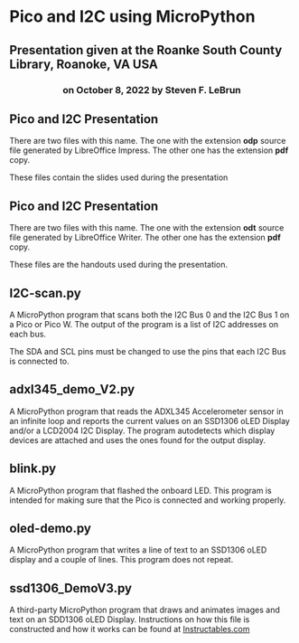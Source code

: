 # Pico and I2C using MicroPython
## Presentation given at the Roanke South County Library, Roanoke, VA USA
### <h3 align="center">on October 8, 2022  by Steven F. LeBrun</h3>


## Pico and I2C Presentation
There are two files with this name.  The one with the extension **odp** source file generated by LibreOffice Impress.  The other one has the extension **pdf** copy.

These files contain the slides used during the presentation

## Pico and I2C Presentation
There are two files with this name.  The one with the extension **odt** source file generated by LibreOffice Writer.  The other one has the extension **pdf** copy.

These files are the handouts used during the presentation.  

## I2C-scan.py
A MicroPython program that scans both the I2C Bus 0 and the I2C Bus 1 on a Pico or Pico W.  The output of the program is a list of I2C addresses on each bus.

The SDA and SCL pins must be changed to use the pins that each I2C Bus is connected to.

## adxl345_demo_V2.py
A MicroPython program that reads the ADXL345 Accelerometer sensor in an infinite loop and reports the current values on an SSD1306 oLED Display and/or a LCD2004 I2C Display.  The program autodetects which display devices are attached and uses the ones found for the output display.

## blink.py
A MicroPython program that flashed the onboard LED.  This program is intended for making sure that the Pico is connected and working properly.

## oled-demo.py
A MicroPython program that writes a line of text to an SSD1306 oLED display and a couple of lines.  This program does not repeat.

## ssd1306_DemoV3.py
A third-party MicroPython program that draws and animates images and text on an SDD1306 oLED Display.  Instructions on how this file is constructed and how it works can be found at [Instructables.com](https://www.instructables.com/SSD1306-With-Raspberry-Pi-Pico/)
